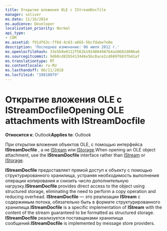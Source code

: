 ```yaml
---
title: Открытие вложения OLE с IStreamDocfile
manager: soliver
ms.date: 11/16/2014
ms.audience: Developer
localization_priority: Normal
api_type:
- COM
ms.assetid: f91df63c-ff6d-4c63-a665-5bcfdabe7e0e
description: 'Последнее изменение: 06 июля 2012 г.'
ms.openlocfilehash: 33e5b9e0112f562b192400498764a10682d006a6
ms.sourcegitcommit: 9d60cd82b5413446e5bc8ace2cd689f683fb41a7
ms.translationtype: MT
ms.contentlocale: ru-RU
ms.lasthandoff: 06/11/2018
ms.locfileid: "19810079"
---
```

# <a name="opening-ole-attachments-with-istreamdocfile"></a><span data-ttu-id="c90aa-103">Открытие вложения OLE с IStreamDocfile</span><span class="sxs-lookup"><span data-stu-id="c90aa-103">Opening OLE attachments with IStreamDocfile</span></span>

<span data-ttu-id="c90aa-104">**Относится к**: Outlook</span><span class="sxs-lookup"><span data-stu-id="c90aa-104">**Applies to**: Outlook</span></span> 
  
<span data-ttu-id="c90aa-105">При открытии вложения объектов OLE, с помощью интерфейса **IStreamDocfile** , а не [IStream](http://msdn.microsoft.com/en-us/library/windows/desktop/aa380034%28v=vs.85%29.aspx) или [IStorage](http://msdn.microsoft.com/en-us/library/windows/desktop/aa380015%28v=vs.85%29.aspx).</span><span class="sxs-lookup"><span data-stu-id="c90aa-105">When opening an OLE object attachment, use the **IStreamDocfile** interface rather than [IStream](http://msdn.microsoft.com/en-us/library/windows/desktop/aa380034%28v=vs.85%29.aspx) or [IStorage](http://msdn.microsoft.com/en-us/library/windows/desktop/aa380015%28v=vs.85%29.aspx).</span></span> 

<span data-ttu-id="c90aa-106">**IStreamDocfile** предоставляет прямой доступ к объекту с помощью структурированного хранилища, устраняя необходимость выполнения операции копирования и снизить число дополнительную нагрузку.</span><span class="sxs-lookup"><span data-stu-id="c90aa-106">**IStreamDocfile** provides direct access to the object using structured storage, eliminating the need to perform a copy operation and reducing overhead.</span></span> <span data-ttu-id="c90aa-107">**IStreamDocfile** — это реализации **IStream** с содержимым потока, обязательно быть в формате структурированного хранилища.</span><span class="sxs-lookup"><span data-stu-id="c90aa-107">**IStreamDocfile** is a specific implementation of **IStream** with the content of the stream guaranteed to be formatted as structured storage.</span></span> <span data-ttu-id="c90aa-108">**IStreamDocfile** реализуется поставщиками хранилища сообщений.</span><span class="sxs-lookup"><span data-stu-id="c90aa-108">**IStreamDocfile** is implemented by message store providers.</span></span> 
  


